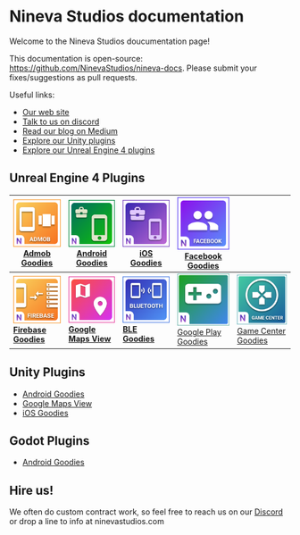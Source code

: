 # Nineva Studios documentation

Welcome to the Nineva Studios doucumentation page!

This documentation is open-source: https://github.com/NinevaStudios/nineva-docs. Please submit your fixes/suggestions as pull requests.

Useful links:

* [Our web site](https://ninevastudios.com)
* [Talk to us on discord](https://bit.ly/nineva_support_discord)
* [Read our blog on Medium](https://medium.com/nineva)
* [Explore our Unity plugins](https://assetstore.unity.com/publishers/5296)
* [Explore our Unreal Engine 4 plugins](https://www.unrealengine.com/marketplace/profile/Nineva+Studios)

## Unreal Engine 4 Plugins

| [<img src="icons/admob-ue.png">](ue-plugins/admob-unreal) <br> [Admob Goodies](ue-plugins/admob-unreal)                 | [<img src="icons/ag-ue.png">](ue-plugins/android-goodies-unreal) <br> [Android Goodies](ue-plugins/android-goodies-unreal) | [<img src="icons/ig-ue.png">](ue-plugins/ios-goodies) <br> [iOS Goodies](ue-plugins/ios-goodies)            | [<img src="icons/facebook-ue.png">](ue-plugins/facebook-goodies) <br> [Facebook Goodies](ue-plugins/facebook-goodies) |                                                                                |
| ----------------------------------------------------------------------------------------------------------------------- | -------------------------------------------------------------------------------------------------------------------------- | ----------------------------------------------------------------------------------------------------------- | ---------------------------------------------------------------------------------------------------------------- | ------------------------------------------------------------------------------ |
| [<img src="icons/firebase-ue.png">](ue-plugins/firebase-unreal) <br> **[Firebase Goodies](ue-plugins/firebase-unreal)** | [<img src="icons/maps-ue.png">](ue-plugins/google-maps-unreal) <br> **[Google Maps View](ue-plugins/google-maps-unreal)**  | [<img src="icons/ble-ue.png">](ue-plugins/ble-goodies) <br> **[BLE Goodies](ue-plugins/ble-goodies)** | [<img src="icons/play-games-ue.png">](ue-plugins/google-play-unreal) <br> [Google Play Goodies](ue-plugins/google-play-unreal) <br>                                | [<img src="icons/game-center-ios.png">]() <br>[Game Center Goodies](ue-plugins/game-center-unreal)<br> |

## Unity Plugins

* [Android Goodies](unity-plugins/android-goodies)
* [Google Maps View](unity-plugins/google-maps)
* [iOS Goodies](unity-plugins/ios-goodies)

## Godot Plugins

* [Android Goodies](godot-plugins/android-goodies-godot)

## Hire us!

We often do custom contract work, so feel free to reach us on our [Discord](https://bit.ly/nineva_support_discord) or drop a line to info at ninevastudios.com
